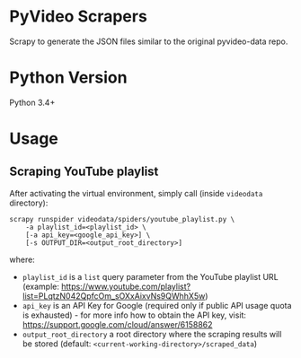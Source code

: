 PyVideo Scrapers
================

Scrapy to generate the JSON files similar to the original pyvideo-data repo.

Python Version
==============
Python 3.4+

Usage
=====

Scraping YouTube playlist
-------------------------

After activating the virtual environment, simply call (inside `videodata` directory):

    scrapy runspider videodata/spiders/youtube_playlist.py \
        -a playlist_id=<playlist_id> \
        [-a api_key=<google_api_key>] \
        [-s OUTPUT_DIR=<output_root_directory>]

where:

* `playlist_id` is a `list` query parameter from the YouTube playlist URL (example: https://www.youtube.com/playlist?list=PLqtzN042QpfcOm_sOXxAixvNs9QWhhX5w)
* `api_key` is an API Key for Google (required only if public API usage quota is exhausted) - for more info how to obtain the API key, visit: https://support.google.com/cloud/answer/6158862
* `output_root_directory` a root directory where the scraping results will be stored (default: `<current-working-directory>/scraped_data`)
